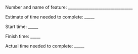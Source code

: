 
Number and name of feature: ________________________________

Estimate of time needed to complete: _____

Start time: _____

Finish time: _____

Actual time needed to complete: _____